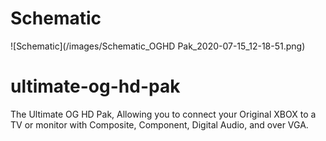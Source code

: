 # Schematic
![Schematic](/images/Schematic_OGHD Pak_2020-07-15_12-18-51.png)

# ultimate-og-hd-pak
The Ultimate OG HD Pak, Allowing you to connect your Original XBOX to a TV or monitor with Composite, Component, Digital Audio, and over VGA.
